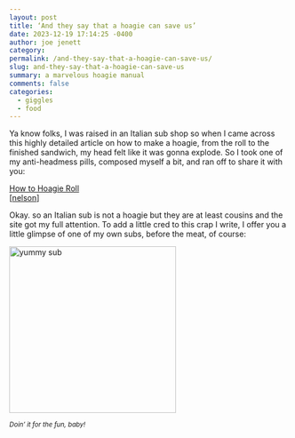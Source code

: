 ```yaml
---
layout: post
title: ‘And they say that a hoagie can save us’
date: 2023-12-19 17:14:25 -0400
author: joe jenett
category: 
permalink: /and-they-say-that-a-hoagie-can-save-us/
slug: and-they-say-that-a-hoagie-can-save-us
summary: a marvelous hoagie manual
comments: false
categories:
  - giggles
  - food
---
```

<p>
Ya know folks, I was raised in an Italian sub shop so when I came across this highly detailed article on how to make a hoagie, from the roll to the finished sandwich, my head felt like it was gonna explode. So I took one of my anti-headmess pills, composed myself a bit, and ran off to share it with you:
</p>
<p>
<a title="How to Hoagie Roll" href="https://www.richardeaglespoon.com/articles/how-to-hoagie">How to Hoagie Roll</a><br>[<a href="https://pinboard.in/u:nelson">nelson</a>]
</p>
<p>
Okay. so an Italian sub is not a hoagie but they are at least cousins and the site got my full attention. To add a little cred to this crap I write, I offer you a little glimpse of one of my own subs, before the meat, of course:
</p>
<p>
<img title="yummy" src="https://ideas.joejenett.com/images/goodstart.png" width="300" alt="yummy sub">
</p>
<small><em>Doin’ it for the fun, baby!</em></small>
<a href="https://brid.gy/publish/mastodon"></a>
